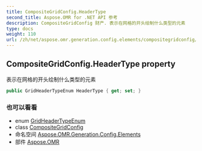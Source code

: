 ```yaml
---
title: CompositeGridConfig.HeaderType
second_title: Aspose.OMR for .NET API 参考
description: CompositeGridConfig 财产. 表示在网格的开头绘制什么类型的元素
type: docs
weight: 110
url: /zh/net/aspose.omr.generation.config.elements/compositegridconfig/headertype/
---
```

## CompositeGridConfig.HeaderType property

表示在网格的开头绘制什么类型的元素

```csharp
public GridHeaderTypeEnum HeaderType { get; set; }
```

### 也可以看看

* enum [GridHeaderTypeEnum](../../../aspose.omr.generation.config.enums/gridheadertypeenum/)
* class [CompositeGridConfig](../)
* 命名空间 [Aspose.OMR.Generation.Config.Elements](../../compositegridconfig/)
* 部件 [Aspose.OMR](../../../)


